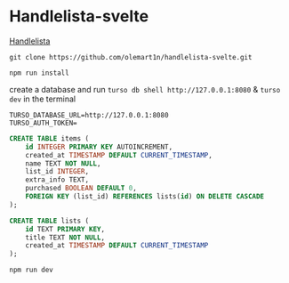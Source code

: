 # Handlelista-svelte

[Handlelista](https://svelte.handlelista.no)

`git clone https://github.com/olemart1n/handlelista-svelte.git`

`npm run install`

create a database and run `turso db shell http://127.0.0.1:8080` & `turso dev` in the terminal

```
TURSO_DATABASE_URL=http://127.0.0.1:8080
TURSO_AUTH_TOKEN=
```

```sql
CREATE TABLE items (
	id INTEGER PRIMARY KEY AUTOINCREMENT,
	created_at TIMESTAMP DEFAULT CURRENT_TIMESTAMP,
	name TEXT NOT NULL,
	list_id INTEGER,
	extra_info TEXT,
	purchased BOOLEAN DEFAULT 0,
	FOREIGN KEY (list_id) REFERENCES lists(id) ON DELETE CASCADE
);                                                               

CREATE TABLE lists (
	id TEXT PRIMARY KEY,
	title TEXT NOT NULL,
	created_at TIMESTAMP DEFAULT CURRENT_TIMESTAMP
);
```

`npm run dev`
